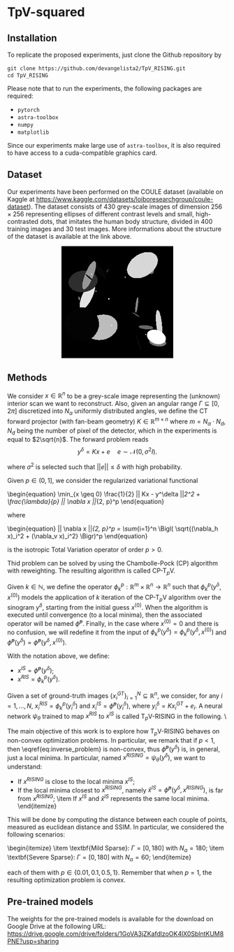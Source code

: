 # TpV-squared

## Installation
To replicate the proposed experiments, just clone the Github repository by

```
git clone https://github.com/devangelista2/TpV_RISING.git
cd TpV_RISING
```

Please note that to run the experiments, the following packages are required:
- `pytorch`
- `astra-toolbox`
- `numpy`
- `matplotlib`

Since our experiments make large use of `astra-toolbox`, it is also required to have access to a cuda-compatible graphics card. 

## Dataset
Our experiments have been performed on the COULE dataset (available on Kaggle at https://www.kaggle.com/datasets/loiboresearchgroup/coule-dataset). The dataset consists of 430 grey-scale images of dimension $256 \times 256$ representing ellipses of different contrast levels and small, high-contrasted dots, that imitates the human body structure, divided in 400 training images and 30 test images. More informations about the structure of the dataset is available at the link above.

<p align="center">
<img src="./data/COULE/test/gt/0.png">
</p>

## Methods
We consider $x \in \mathbb{R}^n$ to be a grey-scale image representing the (unknown) interior scan we want to reconstruct. Also, given an angular range $\Gamma \subseteq [0, 2\pi]$ discretized into $N_\alpha$ uniformly distributed angles, we define the CT forward projector (with fan-beam geometry) $K \in \mathbb{R}^{m \times n}$ where $m = N_\alpha \cdot N_d$, $N_d$ being the number of pixel of the detector, which in the experiments is equal to $2\sqrt{n}$. The forward problem reads $$ y^\delta = Kx + e \quad e \sim \mathcal{N}(0,\sigma^2I). $$

where $\sigma^2$ is selected such that $||e|| \leq \delta$ with high probability. 

Given $p \in (0, 1]$, we consider the regularized variational functional

\begin{equation}
    \min_{x \geq 0} \frac{1}{2} || Kx - y^\delta ||_2^2 + \frac{\lambda}{p} || \nabla x ||_{2, p}^p
\end{equation}

where 

\begin{equation}
    || \nabla x ||_{2, p}^p = \sum_{i=1}^n \Bigl( \sqrt{(\nabla_h x)_i^2 + (\nabla_v x)_i^2} \Bigr)^p
\end{equation}

is the isotropic Total Variation operator of order $p>0$.

Thid problem can be solved by using the Chambolle-Pock (CP) algorithm with reweighting. The resulting algorithm is called CP-T$_p$V.

Given $k \in \mathbb{N}$, we define the operator $\phi_k^p: \mathbb{R}^m \times \mathbb{R}^n \to \mathbb{R}^n$ such that $\phi_k^p(y^\delta, x^{(0)})$ models the application of $k$ iteration of the CP-T$_p$V algorithm over the sinogram $y^\delta$, starting from the initial guess $x^{(0)}$. When the algorithm is executed until convergence (to a local minima), then the associated operator will be named $\hat{\phi}^p$. Finally, in the case where $x^{(0)} = 0$ and there is no confusion, we will redefine it from the input of $\phi_k^p(y^\delta) = \phi_k^p(y^\delta, x^{(0)})$ and $\hat{\phi}^p(y^\delta) = \hat{\phi}^p(y^\delta, x^{(0)})$. 

With the notation above, we define:

- $x^{IS} = \hat{\phi}^p(y^\delta)$;
- $x^{RIS} = \phi_k^p(y^\delta)$.

Given a set of ground-truth images $\{ x_i^{GT} \}_{i=1}^N \subseteq \mathbb{R}^n$, we consider, for any $i = 1, \dots, N$, $x^{RIS}_i = \phi_k^p(y^\delta_i)$ and $x^{IS}_i = \hat{\phi}^p(y^\delta_i)$, where $y^\delta_i = Kx^{GT}_i + e_i$. A neural network $\psi_\theta$ trained to map $x^{RIS}$ to $x^{IS}$ is called T$_p$V-RISING in the following. \\

The main objective of this work is to explore how T$_p$V-RISING behaves on non-convex optimization problems. In particular, we remark that if $p<1$, then \eqref{eq:inverse_problem} is non-convex, thus $\hat{\phi}^p(y^\delta)$ is, in general, just a local minima. In particular, named $x^{RISING} = \psi_\theta(y^\delta)$, we want to understand:

- If $x^{RISING}$ is close to the local minima $x^{IS}$;
- If the local minima closest to $x^{RISING}$, namely $\hat{x}^{IS} = \hat{\phi}^p(y^\delta, x^{RISING})$, is far from $x^{RISING}$;
    \item If $x^{IS}$ and $\hat{x}^{IS}$ represents the same local minima.
\end{itemize}

This will be done by computing the distance between each couple of points, measured as euclidean distance and SSIM. In particular, we considered the following scenarios:

\begin{itemize}
    \item \textbf{Mild Sparse}: $\Gamma = [0, 180]$ with $N_\alpha = 180$;
    \item \textbf{Severe Sparse}:  $\Gamma = [0, 180]$ with $N_\alpha = 60$;
\end{itemize}

each of them with $p \in \{ 0.01, 0.1, 0.5, 1 \}$. Remember that when $p=1$, the resulting optimization problem is convex.

## Pre-trained models
The weights for the pre-trained models is available for the download on Google Drive at the following URL: https://drive.google.com/drive/folders/1GoVA3jZKafdlzoOK4lX0SblntKUM8PNE?usp=sharing
